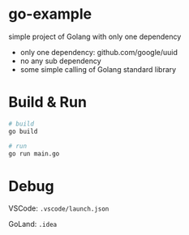 # go-example

simple project of Golang with only one dependency

- only one dependency: github.com/google/uuid
- no any sub dependency
- some simple calling of Golang standard library

# Build & Run

```sh
# build
go build

# run
go run main.go
```

# Debug

VSCode: `.vscode/launch.json`

GoLand: `.idea`
